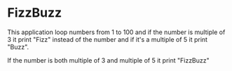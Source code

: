 # FizzBuzz

This application loop numbers from 1 to 100 and if the number is multiple of 3 it print "Fizz" instead of the number and if it's a multiple of 5 it print "Buzz".

If the number is both multiple of 3 and multiple of 5 it print "FizzBuzz"
